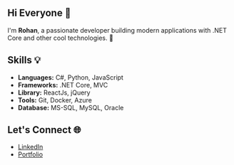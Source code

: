 ## Hi Everyone 👋
I'm **Rohan**, a passionate developer building modern applications with .NET Core and other cool technologies. 🌟

## Skills 💡
- **Languages:** C#, Python, JavaScript
- **Frameworks:** .NET Core, MVC
- **Library:** ReactJs, jQuery
- **Tools:** Git, Docker, Azure
- **Database:** MS-SQL, MySQL, Oracle

## Let's Connect 🌐
- [LinkedIn](https://www.linkedin.com/in/rohan-kumawat-7b4a68247/)
- [Portfolio](https://rrohankumawat.github.io/portfolio)
<!--
**rohanpin1/rohanpin1** is a ✨ _special_ ✨ repository because its `README.md` (this file) appears on your GitHub profile.

Here are some ideas to get you started:

- 🔭 I’m currently working on ...
- 🌱 I’m currently learning ...
- 👯 I’m looking to collaborate on ...
- 🤔 I’m looking for help with ...
- 💬 Ask me about ...
- 📫 How to reach me: ...
- 😄 Pronouns: ...
- ⚡ Fun fact: ...
-->
